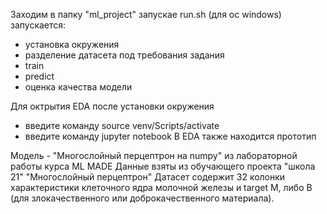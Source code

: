 Заходим в папку "ml_project" запускае run.sh (для ос windows) запускается:
- установка окружения
- разделение датасета под требования задания
- train
- predict
- оценка качества модели

Для октрытия EDA после установки окружения
- введите команду source venv/Scripts/activate
- введите команду jupyter notebook
В EDA также находится прототип

Модель - "Многослойный перцептрон на numpy" из лабораторной работы курса ML MADE
Данные взяты из обучающего проекта "школа 21" "Многослойный перцептрон"
Датасет содержит 32 колонки характеристики клеточного ядра молочной железы и target
М, либо В (для злокачественного или доброкачественного материала).
